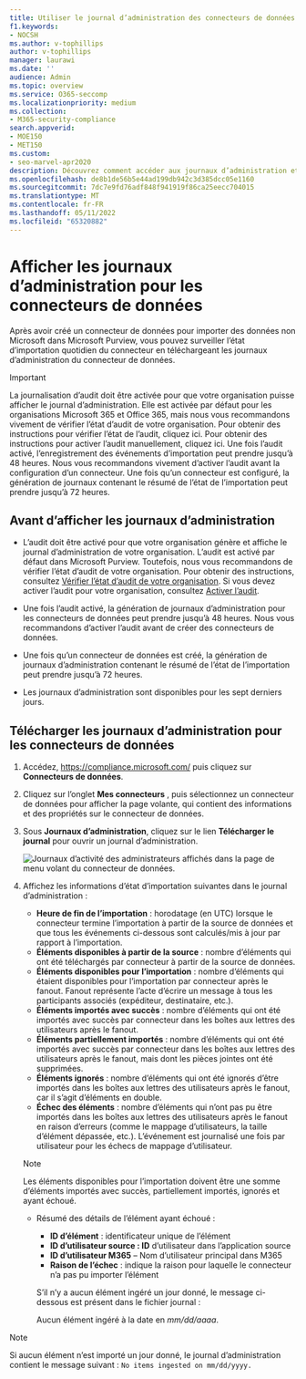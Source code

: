 ```yaml
---
title: Utiliser le journal d’administration des connecteurs de données pour afficher l’état de l’importation de données
f1.keywords:
- NOCSH
ms.author: v-tophillips
author: v-tophillips
manager: laurawi
ms.date: ''
audience: Admin
ms.topic: overview
ms.service: O365-seccomp
ms.localizationpriority: medium
ms.collection:
- M365-security-compliance
search.appverid:
- MOE150
- MET150
ms.custom:
- seo-marvel-apr2020
description: Découvrez comment accéder aux journaux d’administration et les afficher pour les connecteurs de données afin d’obtenir des informations d’état pour les données importées par le connecteur.
ms.openlocfilehash: de8b1de56b5e44ad199db942c3d385dcc05e1160
ms.sourcegitcommit: 7dc7e9fd76adf848f941919f86ca25eecc704015
ms.translationtype: MT
ms.contentlocale: fr-FR
ms.lasthandoff: 05/11/2022
ms.locfileid: "65320882"
---
```

# <a name="view-admin-logs-for-data-connectors"></a>Afficher les journaux d’administration pour les connecteurs de données

Après avoir créé un connecteur de données pour importer des données non Microsoft dans Microsoft Purview, vous pouvez surveiller l’état d’importation quotidien du connecteur en téléchargeant les journaux d’administration du connecteur de données.

> [!IMPORTANT]
> La journalisation d’audit doit être activée pour que votre organisation puisse afficher le journal d’administration. Elle est activée par défaut pour les organisations Microsoft 365 et Office 365, mais nous vous recommandons vivement de vérifier l’état d’audit de votre organisation. Pour obtenir des instructions pour vérifier l’état de l’audit, cliquez ici. Pour obtenir des instructions pour activer l’audit manuellement, cliquez ici. Une fois l’audit activé, l’enregistrement des événements d’importation peut prendre jusqu’à 48 heures. Nous vous recommandons vivement d’activer l’audit avant la configuration d’un connecteur. Une fois qu’un connecteur est configuré, la génération de journaux contenant le résumé de l’état de l’importation peut prendre jusqu’à 72 heures.

## <a name="before-you-view-admin-logs"></a>Avant d’afficher les journaux d’administration

- L’audit doit être activé pour que votre organisation génère et affiche le journal d’administration de votre organisation. L’audit est activé par défaut dans Microsoft Purview. Toutefois, nous vous recommandons de vérifier l’état d’audit de votre organisation. Pour obtenir des instructions, consultez [Vérifier l’état d’audit de votre organisation](turn-audit-log-search-on-or-off.md#verify-the-auditing-status-for-your-organization). Si vous devez activer l’audit pour votre organisation, consultez [Activer l’audit](turn-audit-log-search-on-or-off.md#turn-on-auditing).

- Une fois l’audit activé, la génération de journaux d’administration pour les connecteurs de données peut prendre jusqu’à 48 heures. Nous vous recommandons d’activer l’audit avant de créer des connecteurs de données.

- Une fois qu’un connecteur de données est créé, la génération de journaux d’administration contenant le résumé de l’état de l’importation peut prendre jusqu’à 72 heures.

- Les journaux d’administration sont disponibles pour les sept derniers jours.

## <a name="download-admin-logs-for-data-connectors"></a>Télécharger les journaux d’administration pour les connecteurs de données

1. Accédez, <https://compliance.microsoft.com/> puis cliquez sur **Connecteurs de données**.

2. Cliquez sur l’onglet **Mes connecteurs** , puis sélectionnez un connecteur de données pour afficher la page volante, qui contient des informations et des propriétés sur le connecteur de données.

3. Sous **Journaux d’administration**, cliquez sur le lien **Télécharger le journal** pour ouvrir un journal d’administration.

   ![Journaux d’activité des administrateurs affichés dans la page de menu volant du connecteur de données.](..\media\Data-connector-admin-logs1.png)

4. Affichez les informations d’état d’importation suivantes dans le journal d’administration :

    - **Heure de fin de l’importation** : horodatage (en UTC) lorsque le connecteur termine l’importation à partir de la source de données et que tous les événements ci-dessous sont calculés/mis à jour par rapport à l’importation.
    - **Éléments disponibles à partir de la source** : nombre d’éléments qui ont été téléchargés par connecteur à partir de la source de données.
    - **Éléments disponibles pour l’importation** : nombre d’éléments qui étaient disponibles pour l’importation par connecteur après le fanout. Fanout représente l’acte d’écrire un message à tous les participants associés (expéditeur, destinataire, etc.).
    - **Éléments importés avec succès** : nombre d’éléments qui ont été importés avec succès par connecteur dans les boîtes aux lettres des utilisateurs après le fanout.
    - **Éléments partiellement importés** : nombre d’éléments qui ont été importés avec succès par connecteur dans les boîtes aux lettres des utilisateurs après le fanout, mais dont les pièces jointes ont été supprimées.
    - **Éléments ignorés** : nombre d’éléments qui ont été ignorés d’être importés dans les boîtes aux lettres des utilisateurs après le fanout, car il s’agit d’éléments en double.
    - **Échec des éléments** : nombre d’éléments qui n’ont pas pu être importés dans les boîtes aux lettres des utilisateurs après le fanout en raison d’erreurs (comme le mappage d’utilisateurs, la taille d’élément dépassée, etc.). L’événement est journalisé une fois par utilisateur pour les échecs de mappage d’utilisateur.

    > [!NOTE]
    > Les éléments disponibles pour l’importation doivent être une somme d’éléments importés avec succès, partiellement importés, ignorés et ayant échoué.

    - Résumé des détails de l’élément ayant échoué :
      - **ID d’élément** : identificateur unique de l’élément
      - **ID d’utilisateur source : ID** d’utilisateur dans l’application source
      - **ID d’utilisateur M365** – Nom d’utilisateur principal dans M365
      - **Raison de l’échec** : indique la raison pour laquelle le connecteur n’a pas pu importer l’élément

      S’il n’y a aucun élément ingéré un jour donné, le message ci-dessous est présent dans le fichier journal :

      Aucun élément ingéré à la date en *mm/dd/aaaa*.

> [!NOTE]
> Si aucun élément n’est importé un jour donné, le journal d’administration contient le message suivant : `No items ingested on mm/dd/yyyy.`
